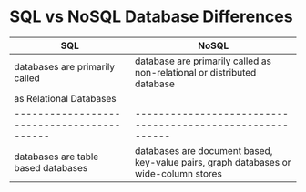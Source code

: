# SQL vs NoSQL Database Differences

| SQL                                      | NoSQL                                                  | 
|------------------------------------------|--------------------------------------------------------|
| databases are primarily called           |database are primarily called as non-relational or distributed database|
|as Relational Databases                   | 
|------------------------------------------|----------------------------------------------------------| 
| databases are table based databases  |databases are document based, key-value pairs, graph databases or wide-column stores  | databases have predefined schema| databases have dynamic schema for unstructured data|databases are vertically scalable|databases are horizontally scalable|databases are scaled by increasing he horse-power of the hardware| databases are scaled by increasing the databases servers in the pool of resources to reduce the load.| databases uses SQL ( structured query language ) for defining and manipulating the data, which is very powerful| queries are focused on collection of documents. Sometimes it is also called as UnQL (Unstructured Query Language)|are good fit for the complex query intensive environment |databases are not good fit for complex queries. On a high-level,|databases are not best fit for hierarchical data storage.|fits better for the hierarchical data storage as it follows the key-value pair way of storing data similar to JSON data.|QL databases are vertically scalable. You can manage increasing load by increasing the CPU, RAM, SSD, etc, on a single server|databases are horizontally scalable. You can just add few more servers easily in your NoSQL database infrastructure to handle the large traffic.| databases are best fit for heavy duty transactional type applications, as it is more stable and promises the atomicity as well as integrity of the data|you can use NoSQL for transactions purpose, it is still not comparable and sable enough in high load and for complex transactional applications.|Excellent support are available for all SQL database from their vendors. There are also lot of independent consultations who can help you with SQL database for a very large scale deployments|database you still have to rely on community support, and only limited outside experts are available for you to setup and deploy your large scale NoSQL deployments.|emphasizes on ACID properties ( Atomicity, Consistency|database follows the Brewers CAP theorem|
